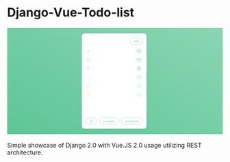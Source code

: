# Django-Vue-Todo-list

![borrowed design](https://github.com/Poodrdt/Django-Vue-Todo-list/blob/master/view.png)

Simple showcase of Django 2.0 with Vue.JS 2.0 usage utilizing REST architecture.
